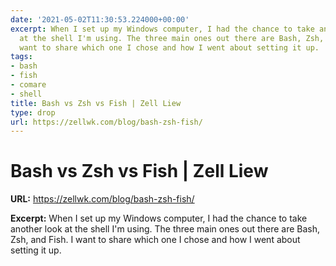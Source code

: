 ```yaml
---
date: '2021-05-02T11:30:53.224000+00:00'
excerpt: When I set up my Windows computer, I had the chance to take another look
  at the shell I'm using. The three main ones out there are Bash, Zsh, and Fish. I
  want to share which one I chose and how I went about setting it up.
tags:
- bash
- fish
- comare
- shell
title: Bash vs Zsh vs Fish | Zell Liew
type: drop
url: https://zellwk.com/blog/bash-zsh-fish/
---
```


# Bash vs Zsh vs Fish | Zell Liew

**URL:** https://zellwk.com/blog/bash-zsh-fish/

**Excerpt:** When I set up my Windows computer, I had the chance to take another look at the shell I'm using. The three main ones out there are Bash, Zsh, and Fish. I want to share which one I chose and how I went about setting it up.
